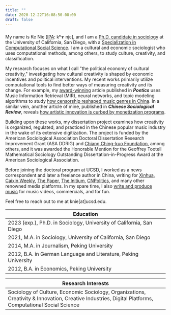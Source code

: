 ```yaml
---
title: ""
date: 2020-12-22T16:08:50-08:00
draft: false
---
```


###

My name is Ke Nie [[IPA](https://en.wikipedia.org/wiki/Help:IPA): kʰɤ njɛ], and I am a [Ph.D. candidate in sociology](http://sociology.ucsd.edu/people/graduate-students/ke-nie.html) at the University of California, San Diego, with a [Specialization in Computational Social Science](https://css.ucsd.edu/phd-specialization/index.html). I am a cultural and economic sociologist who uses computational methods, among others, to study culture, creativity, and classification.

My research focuses on what I call "the political economy of cultural creativity," investigating how cultural creativity is shaped by economic incentives and political interventions. My recent works primarily utilize computational tools to find better ways of measuring creativity and its change. For example, my [award-winning](https://citams.org/citasa-awards/) article published in __*Poetics*__ uses Music Information Retrieval (MIR), neural networks, and topic modeling algorithms to study [how censorship reshaped music genres in China](/posts/hiphop_censorship_computational/). In a similar vein, another article of mine, published in __*Chinese Sociological Review*__, reveals [how artistic innovation is curbed by monetization programs](/posts/monetization_novelty/).

Building upon these works, my dissertation project examines how creativity is organized, regulated, and practiced in the Chinese popular music industry in the wake of its extensive digitization. The project is funded by the American Sociological Association Doctoral Dissertation Research Improvement Grant (ASA DDRIG) and [Chiang Ching-kuo Foundation](http://www.cckf.org/en/news/2022052303), among others, and it was awarded the Honorable Mention for the Geoffrey Tootell Mathematical Sociology Outstanding Dissertation-in-Progress Award at the American Sociological Association.

Before joining the doctoral program at UCSD, I worked as a news correspondent and later a freelance author in China, writing for [Xinhua](http://www.xinhuanet.com/politics/2015-05/18/c_1115322749.htm), [Caixin Weekly](http://weekly.caixin.com/2017-03-17/101067187.html), [The Paper](https://www.thepaper.cn/newsDetail_forward_1728357), [The Initium](https://theinitium.com/article/20210103-opinion-fou-tsong/), [CNPolitics](http://cnpolitics.org/), and many other renowned media platforms. In my spare time, I also [write and produce music](https://soundcloud.com/keniejimiproject/) for music videos, commercials, and for fun.

Feel free to reach out to me at knie[at]ucsd.edu.

| Education |
|---|
| 2023 (exp.), Ph.D. in Sociology, University of California, San Diego |
| 2021, M.A. in Sociology, University of California, San Diego |
| 2014, M.A. in Journalism, Peking University |
| 2012, B.A. in German Language and Literature, Peking University |
| 2012, B.A. in Economics, Peking University |

| Research Interests |
|---|
| Sociology of Culture, Economic Sociology, Organizations, Creativity & Innovation, Creative Industries, Digital Platforms, Computational Social Science | 

<!-- {{<audio src="path/to/your.mp3" caption="your caption">}} -->